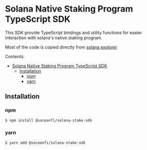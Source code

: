 # Solana Native Staking Program TypeScript SDK

This SDK provide TypeScript bindings and utility functions for easier interaction with solana's native staking program.

Most of the code is copied directly from [solana explorer](https://github.com/solana-labs/explorer)

Contents:
- [Solana Native Staking Program TypeScript SDK](#solana-native-staking-program-typescript-sdk)
  - [Installation](#installation)
    - [npm](#npm)
    - [yarn](#yarn)

## Installation

### npm

```bash
$ npm install @soceanfi/solana-stake-sdk
```

### yarn

```bash
$ yarn add @soceanfi/solana-stake-sdk
```
